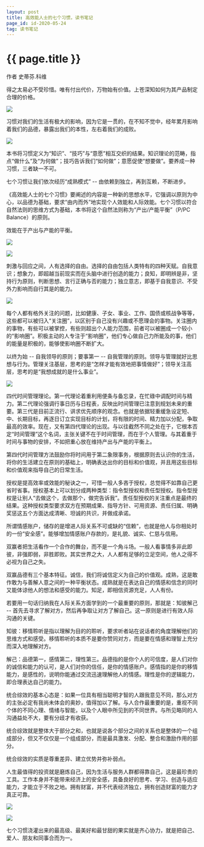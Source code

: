 ```yaml
---
layout: post
title: 高效能人士的七个习惯，读书笔记
page_id: id-2020-05-24
tag: 读书笔记
---
```


<h1 class="title">{{ page.title }}</h1>

作者 史蒂芬.科维

得之太易必不受珍惜。唯有付出代价，万物始有价值。上苍深知如何为其产品制定合理的价格。

<!-- more -->

<!-- <p class="post-image">
  <img src="/resources/figures/2020-05-24-七个习惯模型.jpeg" alt="七个习惯模型" width="60%">
</p> -->

![](/images/2020-05-24-七个习惯模型.jpeg)

习惯对我们的生活有极大的影响，因为它是一贯的，在不知不觉中，经年累月影响着我们的品德，暴露出我们的本性，左右着我们的成败。

<!-- <p class="post-image">
  <img src="/resources/figures/2020-05-24-高效能的习惯（内在原则及行为方式）.jpeg" alt="高效能的习惯（内在原则及行为方式）" width="40%">
</p> -->

![](/images/2020-05-24-高效能的习惯（内在原则及行为方式）.jpeg)

本书将习惯定义为“知识”、“技巧”与“意愿”相互交织的结果。知识理论的范畴，指点“做什么”及“为何做”；技巧告诉我们“如何做”；意愿促使“想要做”。要养成一种习惯，三者缺一不可。

七个习惯让我们依次经历“成熟模式” -- 由依赖到独立，再到互赖，不断进步。

《高效能人士的七个习惯》要阐述的内容是一种新的思想水平，它强调以原则为中心，以品德为基础，要求“由内而外”地实现个人效能和人际效能。七个习惯以符合自然法则的思维方式为基础，本书将这个自然法则称为“产出/产能平衡”（P/PC Balance）的原则。

效能在于产出与产能的平衡。

<!-- <p class="post-image">
  <img src="/resources/figures/2020-05-24-消极被动模式.jpeg" alt="消极被动模式" width="50%">
</p> -->

![](/images/2020-05-24-消极被动模式.jpeg)

<!-- <p class="post-image">
  <img src="/resources/figures/2020-05-24-积极主动模式.jpeg" alt="积极主动模式" width="50%">
</p> -->

![](/images/2020-05-24-积极主动模式.jpeg)

刺激与回应之间，人有选择的自由。选择的自由包括人类特有的四种天赋。自我意识；想象力，即超越当前现实而在头脑中进行创造的能力；良知，即明辨是非，坚持行为原则，判断思想、言行正确与否的能力；独立意志，即基于自我意识、不受外力影响而自行其是的能力。

<!-- <p class="post-image">
  <img src="/resources/figures/2020-05-24-关注圈与影响圈.jpeg" alt="关注圈与影响圈" width="50%">
</p> -->

![](/images/2020-05-24-关注圈与影响圈.jpeg)

每个人都有格外关注的问题，比如健康、子女、事业、工作、国债或核战争等等，这些都可以被归入“关注圈”，以区别于自己没有兴趣或不愿理会的事物。关注圈内的事物，有些可以被掌控，有些则超出个人能力范围，前者可以被圈成一个较小的“影响圈”。积极主动的人专注于“影响圈”，他们专心做自己力所能及的事，他们的能量是积极的，能够使影响圈不断扩大。

以终为始 -- 自我领导的原则；要事第一 -- 自我管理的原则。领导与管理就好比思想与行为。管理关注基层，思考的是“怎样才能有效地把事情做好”；领导关注高层，思考的是“我想成就的是什么事业”。

<!-- <p class="post-image">
  <img src="/resources/figures/2020-05-24-时间管理矩阵.jpeg" alt="时间管理矩阵" width="60%">
</p> -->

![](/images/2020-05-24-时间管理矩阵.jpeg)

四代时间管理理论。第一代理论着重利用便条与备忘录，在忙碌中调配时间与精力。第二代理论强调行事日历与日程表，反映出时间管理已注意到规划未来的重要。第三代是目前正流行、讲求优先顺序的观念。也就是依据轻重缓急设定短、中、长期目标，再逐日订立实现目标的计划，将有限的时间、精力加以分配，争取最高的效率。现在，又有第四代理论的出现。与以往截然不同之处在于，它根本否定“时间管理”这个名词，主张关键不在于时间管理，而在于个人管理。与其着重于时间与事物的安排，不如把重心放在维持产出与产能的平衡上。

第四代时间管理方法鼓励你将时间用于第二象限事务，根据原则去认识你的生活，将你的生活建立在原则的基础上，明确表达出你的目标和价值观，并且用这些目标和价值观来指导自己的日常生活。

授权是提高效率或效能的秘诀之一，可惜一般人多吝于授权，总觉得不如靠自己更省时省事。授权基本上可以划分成两种类型：指令型授权和责任型授权。指令型授权是让别人“去做这个，去做那个，做完告诉我”。责任型授权的关注重点是最终的结果。这种授权类型要求双方在预期成果、指导方针、可用资源、责任归属、明确奖惩这五个方面达成清晰、坦诚的共识，并做成承诺。

所谓情感账户，储存的是增进人际关系不可或缺的“信赖”，也就是他人与你相处时的一份“安全感”。能够增加情感账户存款的，是礼貌、诚实、仁慈与信用。

双赢者把生活看作一个合作的舞台，而不是一个角斗场。一般人看事情多非此即彼，非强即弱，非胜即败。其实世界之大，人人都有足够的立足空间，他人之得不必视为自己之失。

双赢品德有三个基本特征。诚信，我们将诚信定义为自己的价值观。成熟，这是敢作敢为与善解人意之间的一种平衡状态。成熟就是在表达自己的情感和信念的同时又能体谅他人的想法和感受的能力。知足，即相信资源充足，人人有份。

若要用一句话归纳我在人际关系方面学到的一个最重要的原则，那就是：知彼解己 -- 首先去寻求了解对方，然后再争取让对方了解自己。这一原则是进行有效人际沟通的关键。

知彼：移情聆听是指以理解为目的的聆听，要求听者站在说话者的角度理解他们的思维方式和感受。移情聆听的本质不是要你赞同对方，而是要在情感和理智上充分而深入地理解对方。

解己：品德第一，感情第二，理性第三。品德指的是你个人的可信度，是人们对你的诚信和能力的认可，是人们对你的信任，是你的情感账户。感情指的是你的移情能力，是感性的，说明你能通过交流迅速理解他人的情感。理性是你的逻辑能力，即合理表达自己的能力。

统合综效的基本心态是：如果一位具有相当聪明才智的人跟我意见不同，那么对方的主张必定有我尚未体会的奥妙，值得加以了解。与人合作最重要的是，重视不同个体的不同心理、情绪与智能，以及个人眼中所见到的不同世界。与所见略同的人沟通益处不大，要有分歧才有收获。

统合综效就是整体大于部分之和，也就是说各个部分之间的关系也是整体的一个组成部分，但又不仅仅是一个组成部分，而是最具激发、分配、整合和激励作用的部分。

统合综效的实质是尊重差异、建立优势并弥补弱点。

人生最值得的投资就是磨炼自己，因为生活与服务人群都得靠自己，这是最珍贵的工具。工作本身并不能带来经济上的安全感，具备良好的思考、学习、创造与适应能力，才能立于不败之地。拥有财富，并不代表经济独立，拥有创造财富的能力才真正可靠。

<!-- <p class="post-image">
  <img src="/resources/figures/2020-05-24-从四个层面磨炼自己.jpeg" alt="从四个层面磨炼自己" width="50%">
</p> -->

![](/images/2020-05-24-从四个层面磨炼自己.jpeg)

<!-- <p class="post-image">
  <img src="/resources/figures/2020-05-24-螺旋式上升.jpeg" alt="螺旋式上升" width="60%">
</p> -->

![](/images/2020-05-24-螺旋式上升.jpeg)

七个习惯浇灌出来的最高级、最美好和最甘甜的果实就是齐心协力，就是把自己、爱人、朋友和同事合而为一。
